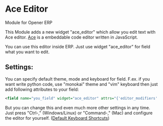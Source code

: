 Ace Editor
==========

Module for Opener ERP


This Module adds a new widget "ace_editor" which allow you edit text with Ace editor.
[Ace](http://ace.c9.io/#nav=about) is a embeddable code editor written in JavaScript.

You can use this editor inside ERP. Just use widget "ace_editor" for field what you want to edit.

Settings:
------------------
You can specify default theme, mode and keyboard for field.
F.ex. if you want write python code, use "monokai" theme and "vim" keyboard then just add following attributes to your field:

```xml
<field name="you_field" widget="ace_editor" attrs="{'editor_modifiers': {'mode': 'python', 'theme': 'monokai', 'keyboard': 'vim'}}"/>
```

But you can change this and even much more other settings in any time.
Just press "Ctrl-," (Windows/Linux) or "Command-," (Mac) and configure the editor for yourself. ([Default Keyboard Shortcuts](https://github.com/ajaxorg/ace/wiki/Default-Keyboard-Shortcuts))
